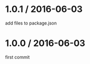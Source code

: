 1.0.1 / 2016-06-03
==================
add files to package.json

1.0.0 / 2016-06-03
==================
first commit

